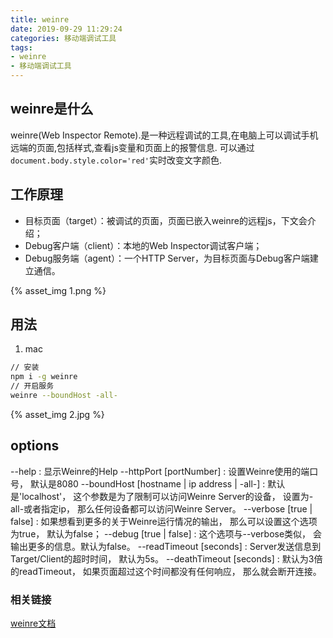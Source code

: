 ```yaml
---
title: weinre
date: 2019-09-29 11:29:24
categories: 移动端调试工具
tags:
- weinre
- 移动端调试工具
---
```

## weinre是什么
weinre(Web Inspector Remote).是一种远程调试的工具,在电脑上可以调试手机远端的页面,包括样式,查看js变量和页面上的报警信息.
可以通过`document.body.style.color='red'`实时改变文字颜色.

## 工作原理
- 目标页面（target）：被调试的页面，页面已嵌入weinre的远程js，下文会介绍；
- Debug客户端（client）：本地的Web Inspector调试客户端；
- Debug服务端（agent）：一个HTTP Server，为目标页面与Debug客户端建立通信。

{% asset_img 1.png %}
## 用法
1. mac

```bash
// 安装
npm i -g weinre
// 开启服务
weinre --boundHost -all-
```
{% asset_img 2.jpg %}

## options
--help : 显示Weinre的Help
--httpPort   [portNumber] : 设置Weinre使用的端口号， 默认是8080
--boundHost  [hostname | ip address | -all-] : 默认是'localhost'， 这个参数是为了限制可以访问Weinre Server的设备， 设置为-all-或者指定ip， 那么任何设备都可以访问Weinre Server。
--verbose   [true | false] : 如果想看到更多的关于Weinre运行情况的输出， 那么可以设置这个选项为true， 默认为false；
--debug   [true | false] : 这个选项与--verbose类似， 会输出更多的信息。默认为false。
--readTimeout   [seconds] : Server发送信息到Target/Client的超时时间， 默认为5s。
--deathTimeout   [seconds] : 默认为3倍的readTimeout， 如果页面超过这个时间都没有任何响应， 那么就会断开连接。

### 相关链接
[weinre文档](https://github.com/nupthale/weinre)